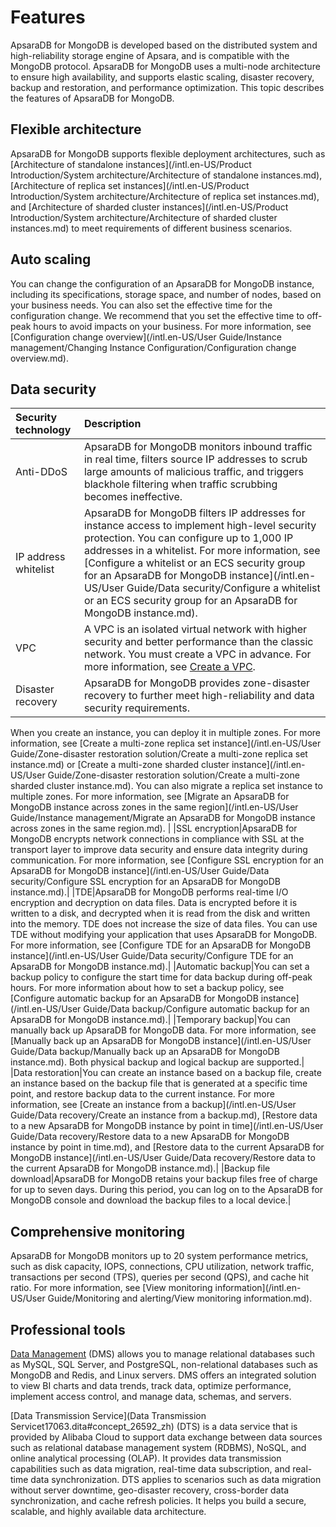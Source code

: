 # Features

ApsaraDB for MongoDB is developed based on the distributed system and high-reliability storage engine of Apsara, and is compatible with the MongoDB protocol. ApsaraDB for MongoDB uses a multi-node architecture to ensure high availability, and supports elastic scaling, disaster recovery, backup and restoration, and performance optimization. This topic describes the features of ApsaraDB for MongoDB.

## Flexible architecture

ApsaraDB for MongoDB supports flexible deployment architectures, such as [Architecture of standalone instances](/intl.en-US/Product Introduction/System architecture/Architecture of standalone instances.md), [Architecture of replica set instances](/intl.en-US/Product Introduction/System architecture/Architecture of replica set instances.md), and [Architecture of sharded cluster instances](/intl.en-US/Product Introduction/System architecture/Architecture of sharded cluster instances.md) to meet requirements of different business scenarios.

## Auto scaling

You can change the configuration of an ApsaraDB for MongoDB instance, including its specifications, storage space, and number of nodes, based on your business needs. You can also set the effective time for the configuration change. We recommend that you set the effective time to off-peak hours to avoid impacts on your business. For more information, see [Configuration change overview](/intl.en-US/User Guide/Instance management/Changing Instance Configuration/Configuration change overview.md).

## Data security

|Security technology|Description|
|:------------------|:----------|
|Anti-DDoS|ApsaraDB for MongoDB monitors inbound traffic in real time, filters source IP addresses to scrub large amounts of malicious traffic, and triggers blackhole filtering when traffic scrubbing becomes ineffective.|
|IP address whitelist|ApsaraDB for MongoDB filters IP addresses for instance access to implement high-level security protection. You can configure up to 1,000 IP addresses in a whitelist. For more information, see [Configure a whitelist or an ECS security group for an ApsaraDB for MongoDB instance](/intl.en-US/User Guide/Data security/Configure a whitelist or an ECS security group for an ApsaraDB for MongoDB instance.md).|
|VPC|A VPC is an isolated virtual network with higher security and better performance than the classic network. You must create a VPC in advance. For more information, see [Create a VPC](~~65402~~).|
|Disaster recovery|ApsaraDB for MongoDB provides zone-disaster recovery to further meet high-reliability and data security requirements.

When you create an instance, you can deploy it in multiple zones. For more information, see [Create a multi-zone replica set instance](/intl.en-US/User Guide/Zone-disaster restoration solution/Create a multi-zone replica set instance.md) or [Create a multi-zone sharded cluster instance](/intl.en-US/User Guide/Zone-disaster restoration solution/Create a multi-zone sharded cluster instance.md). You can also migrate a replica set instance to multiple zones. For more information, see [Migrate an ApsaraDB for MongoDB instance across zones in the same region](/intl.en-US/User Guide/Instance management/Migrate an ApsaraDB for MongoDB instance across zones in the same region.md). |
|SSL encryption|ApsaraDB for MongoDB encrypts network connections in compliance with SSL at the transport layer to improve data security and ensure data integrity during communication. For more information, see [Configure SSL encryption for an ApsaraDB for MongoDB instance](/intl.en-US/User Guide/Data security/Configure SSL encryption for an ApsaraDB for MongoDB instance.md).|
|TDE|ApsaraDB for MongoDB performs real-time I/O encryption and decryption on data files. Data is encrypted before it is written to a disk, and decrypted when it is read from the disk and written into the memory. TDE does not increase the size of data files. You can use TDE without modifying your application that uses ApsaraDB for MongoDB. For more information, see [Configure TDE for an ApsaraDB for MongoDB instance](/intl.en-US/User Guide/Data security/Configure TDE for an ApsaraDB for MongoDB instance.md).|
|Automatic backup|You can set a backup policy to configure the start time for data backup during off-peak hours. For more information about how to set a backup policy, see [Configure automatic backup for an ApsaraDB for MongoDB instance](/intl.en-US/User Guide/Data backup/Configure automatic backup for an ApsaraDB for MongoDB instance.md).|
|Temporary backup|You can manually back up ApsaraDB for MongoDB data. For more information, see [Manually back up an ApsaraDB for MongoDB instance](/intl.en-US/User Guide/Data backup/Manually back up an ApsaraDB for MongoDB instance.md). Both physical backup and logical backup are supported.|
|Data restoration|You can create an instance based on a backup file, create an instance based on the backup file that is generated at a specific time point, and restore backup data to the current instance. For more information, see [Create an instance from a backup](/intl.en-US/User Guide/Data recovery/Create an instance from a backup.md), [Restore data to a new ApsaraDB for MongoDB instance by point in time](/intl.en-US/User Guide/Data recovery/Restore data to a new ApsaraDB for MongoDB instance by point in time.md), and [Restore data to the current ApsaraDB for MongoDB instance](/intl.en-US/User Guide/Data recovery/Restore data to the current ApsaraDB for MongoDB instance.md).|
|Backup file download|ApsaraDB for MongoDB retains your backup files free of charge for up to seven days. During this period, you can log on to the ApsaraDB for MongoDB console and download the backup files to a local device.|

## Comprehensive monitoring

ApsaraDB for MongoDB monitors up to 20 system performance metrics, such as disk capacity, IOPS, connections, CPU utilization, network traffic, transactions per second \(TPS\), queries per second \(QPS\), and cache hit ratio. For more information, see [View monitoring information](/intl.en-US/User Guide/Monitoring and alerting/View monitoring information.md).

## Professional tools

[Data Management](~~47550~~) \(DMS\) allows you to manage relational databases such as MySQL, SQL Server, and PostgreSQL, non-relational databases such as MongoDB and Redis, and Linux servers. DMS offers an integrated solution to view BI charts and data trends, track data, optimize performance, implement access control, and manage data, schemas, and servers.

[Data Transmission Service](Data Transmission Servicet17063.dita#concept_26592_zh) \(DTS\) is a data service that is provided by Alibaba Cloud to support data exchange between data sources such as relational database management system \(RDBMS\), NoSQL, and online analytical processing \(OLAP\). It provides data transmission capabilities such as data migration, real-time data subscription, and real-time data synchronization. DTS applies to scenarios such as data migration without server downtime, geo-disaster recovery, cross-border data synchronization, and cache refresh policies. It helps you build a secure, scalable, and highly available data architecture.

